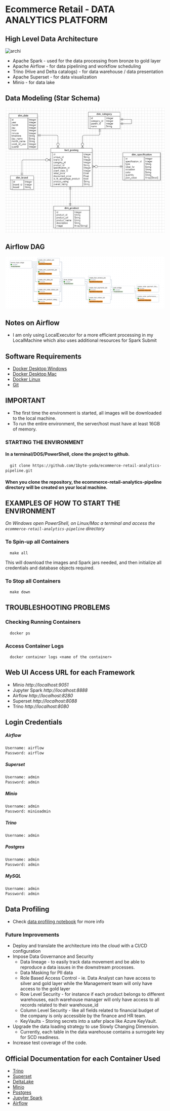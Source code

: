 # Ecommerce Retail - DATA ANALYTICS PLATFORM

## High Level Data Architecture
![archi](images/high_level_archi.gif)

- Apache Spark - used for the data processing from bronze to gold layer
- Apache Airflow - for data pipelining and workflow scheduling
- Trino (Hive and Delta catalogs) - for data warehouse / data presentation
- Apache Superset - for data visualization
- Minio - for data lake

## Data Modeling (Star Schema)
![erd](images/erd.png)

## Airflow DAG
![dag](images/dag.png)

## Notes on Airflow
* I am only using LocalExecutor for a more efficient processing in my LocalMachine which also uses additional resources for Spark Submit

## Software Requirements
* [Docker Desktop Windows](https://hub.docker.com/editions/community/docker-ce-desktop-windows)
* [Docker Desktop Mac](https://docs.docker.com/desktop/install/mac-install)
* [Docker Linux](https://docs.docker.com/install/linux/docker-ce/ubuntu/)
* [Git](https://git-scm.com/book/en/v2/Getting-Started-Installing-Git)
   
## IMPORTANT
* The first time the environment is started, all images will be downloaded to the local machine.
* To run the entire environment, the server/host must have at least 16GB of memory.


### STARTING THE ENVIRONMENT

#### In a terminal/DOS/PowerShell, clone the project to github.
      git clone https://github.com/1byte-yoda/ecommerce-retail-analytics-pipeline.git


#### When you clone the repository, the ecommerce-retail-analytics-pipeline directory will be created on your local machine.

## EXAMPLES OF HOW TO START THE ENVIRONMENT

   *On Windows open PowerShell, on Linux/Mac a terminal and access the `ecommerce-retail-analytics-pipeline` directory*

### To Spin-up all Containers
      make all
This will download the images and Spark jars needed, and then initialize all credentials and database objects required.

### To Stop all Containers
      make down

## TROUBLESHOOTING PROBLEMS

### Checking Running Containers
      docker ps

### Access Container Logs
      docker container logs <name of the container> 

## Web UI Access URL for each Framework
 
* Minio *http://localhost:9051*
* Jupyter Spark *http://localhost:8888*
* Airflow *http://localhost:8280*
* Superset *http://localhost:8088*
* Trino *http://localhost:8080*

## Login Credentials
   ##### Airflow
    Username: airflow
    Password: airflow

   ##### Superset
    Username: admin
    Password: admin
   
   ##### Minio
    Username: admin
    Password: minioadmin

   ##### Trino
    Username: admin

   ##### Postgres
    Username: admin
    Password: admin

   ##### MySQL
    Username: admin
    Password: admin

## Data Profiling
- Check [data profiling notebook](https://github.com/1byte-yoda/ecommerce-retail-analytics-pipeline/blob/master/src/jupyter/notebooks/data_profiling.ipynb) for more info

### Future Improvements
- Deploy and translate the architecture into the cloud with a CI/CD configuration
- Impose Data Governance and Security
   - Data lineage - to easily track data movement and be able to reproduce a data issues in the downstream processes.
   - Data Masking for PII data
   - Role Based Access Control - ie. Data Analyst can have access to silver and gold layer while the Management team will only have access to the gold layer
   - Row Level Security - for instance if each product belongs to different warehouses, each warehouse manager will only have access to all records related to their warehouse_id
   - Column Level Security - like all fields related to financial budget of the company is only accessible by the finance and HR team.
   - KeyVaults - Storing secrets into a safer place like Azure KeyVault.
- Upgrade the data loading strategy to use Slowly Changing Dimension.
  - Currently, each table in the data warehouse contains a surrogate key for SCD readiness.
- Increase test coverage of the code.


## Official Documentation for each Container Used

* [Trino](https://trino.io/docs/current/installation/containers.html)
* [Superset](https://superset.apache.org/docs/installation/installing-superset-using-docker-compose/)
* [DeltaLake](https://delta.io/)
* [Minio](https://min.io/docs/minio/container/operations/installation.html)
* [Postgres](https://github.com/docker-library/postgres)
* [Jupyter Spark](https://jupyter-docker-stacks.readthedocs.io/en/latest/using/specifics.html)
* [Airflow](https://airflow.apache.org/docs/apache-airflow/stable/howto/docker-compose/index.html)

